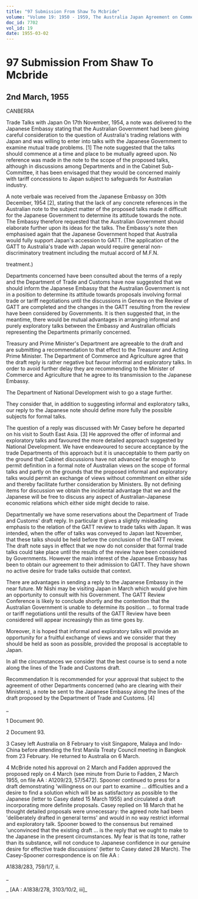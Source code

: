 ```yaml
---
title: "97 Submission From Shaw To Mcbride"
volume: "Volume 19: 1950 - 1959, The Australia Japan Agreement on Commerce"
doc_id: 7702
vol_id: 19
date: 1955-03-02
---
```


# 97 Submission From Shaw To Mcbride

## 2nd March, 1955

CANBERRA

Trade Talks with Japan On 17th November, 1954, a note was delivered to the Japanese Embassy stating that the Australian Government had been giving careful consideration to the question of Australia's trading relations with Japan and was willing to enter into talks with the Japanese Government to examine mutual trade problems. [1] The note suggested that the talks should commence at a time and place to be mutually agreed upon. No reference was made in the note to the scope of the proposed talks, although in discussions among Departments and in the Cabinet Sub-Committee, it has been envisaged that they would be concerned mainly with tariff concessions to Japan subject to safeguards for Australian industry.

A note verbale was received from the Japanese Embassy on 30th December, 1954 [2], stating that the lack of any concrete references in the Australian note to the subject matter of the proposed talks made it difficult for the Japanese Government to determine its attitude towards the note. The Embassy therefore requested that the Australian Government should elaborate further upon its ideas for the talks. The Embassy's note then emphasised again that the Japanese Government hoped that Australia would fully support Japan's accession to GATT. (The application of the GATT to Australia's trade with Japan would require general non- discriminatory treatment including the mutual accord of M.F.N.

treatment.)

Departments concerned have been consulted about the terms of a reply and the Department of Trade and Customs have now suggested that we should inform the Japanese Embassy that the Australian Government is not in a position to determine its attitude towards proposals involving formal trade or tariff negotiations until the discussions in Geneva on the Review of GATT are completed and the changes in the GATT resulting from the review have been considered by Governments. It is then suggested that, in the meantime, there would be mutual advantages in arranging informal and purely exploratory talks between the Embassy and Australian officials representing the Departments primarily concerned.

Treasury and Prime Minister's Department are agreeable to the draft and are submitting a recommendation to that effect to the Treasurer and Acting Prime Minister. The Department of Commerce and Agriculture agree that the draft reply is rather negative but favour informal and exploratory talks. In order to avoid further delay they are recommending to the Minister of Commerce and Agriculture that he agree to its transmission to the Japanese Embassy.

The Department of National Development wish to go a stage further.

They consider that, in addition to suggesting informal and exploratory talks, our reply to the Japanese note should define more fully the possible subjects for formal talks.

The question of a reply was discussed with Mr Casey before he departed on his visit to South East Asia. [3] He approved the offer of informal and exploratory talks and favoured the more detailed approach suggested by National Development. We have endeavoured to secure acceptance by the trade Departments of this approach but it is unacceptable to them partly on the ground that Cabinet discussions have not advanced far enough to permit definition in a formal note of Australian views on the scope of formal talks and partly on the grounds that the proposed informal and exploratory talks would permit an exchange of views without commitment on either side and thereby facilitate further consideration by Ministers. By not defining items for discussion we obtain the incidental advantage that we and the Japanese will be free to discuss any aspect of Australian-Japanese economic relations which either side might decide to raise.

Departmentally we have some reservations about the Department of Trade and Customs' draft reply. In particular it gives a slightly misleading emphasis to the relation of the GATT review to trade talks with Japan. It was intended, when the offer of talks was conveyed to Japan last November, that these talks should be held before the conclusion of the GATT review. The draft note says in effect that we now do not consider that formal trade talks could take place until the results of the review have been considered by Governments. However the main interest of the Japanese Embassy has been to obtain our agreement to their admission to GATT. They have shown no active desire for trade talks outside that context.

There are advantages in sending a reply to the Japanese Embassy in the near future. Mr Nishi may be visiting Japan in March which would give him an opportunity to consult with his Government. The GATT Review Conference is likely to conclude shortly and the contention that the Australian Government is unable to determine its position ... to formal trade or tariff negotiations until the results of the GATT Review have been considered will appear increasingly thin as time goes by.

Moreover, it is hoped that informal and exploratory talks will provide an opportunity for a fruitful exchange of views and we consider that they should be held as soon as possible, provided the proposal is acceptable to Japan.

In all the circumstances we consider that the best course is to send a note along the lines of the Trade and Customs draft.

Recommendation It is recommended for your approval that subject to the agreement of other Departments concerned (who are clearing with their Ministers), a note be sent to the Japanese Embassy along the lines of the draft proposed by the Department of Trade and Customs. [4]

_

1 Document 90.

2 Document 93.

3 Casey left Australia on 8 February to visit Singapore, Malaya and Indo-China before attending the first Manila Treaty Council meeting in Bangkok from 23 February. He returned to Australia on 6 March.

4 McBride noted his approval on 2 March and Fadden approved the proposed reply on 4 March (see minute from Durie to Fadden, 2 March 1955, on file AA : A1209/23, 57/5472). Spooner continued to press for a draft demonstrating 'willingness on our part to examine ... difficulties and a desire to find a solution which will be as satisfactory as possible to the Japanese (letter to Casey dated 15 March 1955) and circulated a draft incorporating more definite proposals. Casey replied on 18 March that he thought detailed proposals were unnecessary: the agreed note had been 'deliberately drafted in general terms' and would in no way restrict informal and exploratory talk. Spooner bowed to the consensus but remained 'unconvinced that the existing draft ... is the reply that we ought to make to the Japanese in the present circumstances. My fear is that its tone, rather than its substance, will not conduce to Japanese confidence in our genuine desire for effective trade discussions' (letter to Casey dated 28 March). The Casey-Spooner correspondence is on file AA :

A1838/283, 759/1/7, ii.

_

_ [AA : A1838/278, 3103/10/2, iii]_
